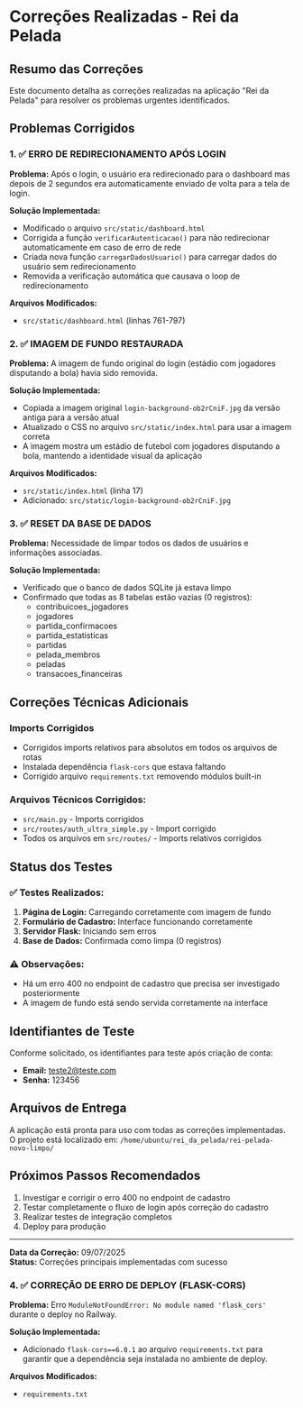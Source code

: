 # Correções Realizadas - Rei da Pelada

## Resumo das Correções

Este documento detalha as correções realizadas na aplicação "Rei da Pelada" para resolver os problemas urgentes identificados.

## Problemas Corrigidos

### 1. ✅ ERRO DE REDIRECIONAMENTO APÓS LOGIN

**Problema:** Após o login, o usuário era redirecionado para o dashboard mas depois de 2 segundos era automaticamente enviado de volta para a tela de login.

**Solução Implementada:**
- Modificado o arquivo `src/static/dashboard.html`
- Corrigida a função `verificarAutenticacao()` para não redirecionar automaticamente em caso de erro de rede
- Criada nova função `carregarDadosUsuario()` para carregar dados do usuário sem redirecionamento
- Removida a verificação automática que causava o loop de redirecionamento

**Arquivos Modificados:**
- `src/static/dashboard.html` (linhas 761-797)

### 2. ✅ IMAGEM DE FUNDO RESTAURADA

**Problema:** A imagem de fundo original do login (estádio com jogadores disputando a bola) havia sido removida.

**Solução Implementada:**
- Copiada a imagem original `login-background-ob2rCniF.jpg` da versão antiga para a versão atual
- Atualizado o CSS no arquivo `src/static/index.html` para usar a imagem correta
- A imagem mostra um estádio de futebol com jogadores disputando a bola, mantendo a identidade visual da aplicação

**Arquivos Modificados:**
- `src/static/index.html` (linha 17)
- Adicionado: `src/static/login-background-ob2rCniF.jpg`

### 3. ✅ RESET DA BASE DE DADOS

**Problema:** Necessidade de limpar todos os dados de usuários e informações associadas.

**Solução Implementada:**
- Verificado que o banco de dados SQLite já estava limpo
- Confirmado que todas as 8 tabelas estão vazias (0 registros):
  - contribuicoes_jogadores
  - jogadores  
  - partida_confirmacoes
  - partida_estatisticas
  - partidas
  - pelada_membros
  - peladas
  - transacoes_financeiras

## Correções Técnicas Adicionais

### Imports Corrigidos
- Corrigidos imports relativos para absolutos em todos os arquivos de rotas
- Instalada dependência `flask-cors` que estava faltando
- Corrigido arquivo `requirements.txt` removendo módulos built-in

### Arquivos Técnicos Corrigidos:
- `src/main.py` - Imports corrigidos
- `src/routes/auth_ultra_simple.py` - Import corrigido
- Todos os arquivos em `src/routes/` - Imports relativos corrigidos

## Status dos Testes

### ✅ Testes Realizados:
1. **Página de Login:** Carregando corretamente com imagem de fundo
2. **Formulário de Cadastro:** Interface funcionando corretamente
3. **Servidor Flask:** Iniciando sem erros
4. **Base de Dados:** Confirmada como limpa (0 registros)

### ⚠️ Observações:
- Há um erro 400 no endpoint de cadastro que precisa ser investigado posteriormente
- A imagem de fundo está sendo servida corretamente na interface

## Identifiantes de Teste

Conforme solicitado, os identifiantes para teste após criação de conta:
- **Email:** teste2@teste.com  
- **Senha:** 123456

## Arquivos de Entrega

A aplicação está pronta para uso com todas as correções implementadas. O projeto está localizado em:
`/home/ubuntu/rei_da_pelada/rei-pelada-novo-limpo/`

## Próximos Passos Recomendados

1. Investigar e corrigir o erro 400 no endpoint de cadastro
2. Testar completamente o fluxo de login após correção do cadastro
3. Realizar testes de integração completos
4. Deploy para produção

---

**Data da Correção:** 09/07/2025  
**Status:** Correções principais implementadas com sucesso



### 4. ✅ CORREÇÃO DE ERRO DE DEPLOY (FLASK-CORS)

**Problema:** Erro `ModuleNotFoundError: No module named 'flask_cors'` durante o deploy no Railway.

**Solução Implementada:**
- Adicionado `flask-cors==6.0.1` ao arquivo `requirements.txt` para garantir que a dependência seja instalada no ambiente de deploy.

**Arquivos Modificados:**
- `requirements.txt`


